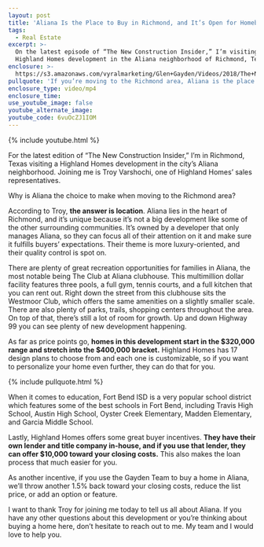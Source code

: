 ```yaml
---
layout: post
title: 'Aliana Is the Place to Buy in Richmond, and It’s Open for Homebuyers'
tags:
  - Real Estate
excerpt: >-
  On the latest episode of “The New Construction Insider,” I’m visiting a
  Highland Homes development in the Aliana neighborhood of Richmond, Texas.
enclosure: >-
  https://s3.amazonaws.com/vyralmarketing/Glen+Gayden/Videos/2018/The+New+Construction+Insider+-+Houston+Area+Real+Estate+Agent.mp4
pullquote: 'If you’re moving to the Richmond area, Aliana is the place to look.'
enclosure_type: video/mp4
enclosure_time:
use_youtube_image: false
youtube_alternate_image:
youtube_code: 6vuOcZJ1IOM
---
```


{% include youtube.html %}

For the latest edition of “The New Construction Insider,” I’m in Richmond, Texas visiting a Highland Homes development in the city’s Aliana neighborhood. Joining me is Troy Varshochi, one of Highland Homes’ sales representatives.

Why is Aliana the choice to make when moving to the Richmond area?

According to Troy, **the answer is location**. Aliana lies in the heart of Richmond, and it’s unique because it’s not a big development like some of the other surrounding communities. It’s owned by a developer that only manages Aliana, so they can focus all of their attention on it and make sure it fulfills buyers’ expectations. Their theme is more luxury-oriented, and their quality control is spot on.

There are plenty of great recreation opportunities for families in Aliana, the most notable being The Club at Aliana clubhouse. This multimillion dollar facility features three pools, a full gym, tennis courts, and a full kitchen that you can rent out. Right down the street from this clubhouse sits the Westmoor Club, which offers the same amenities on a slightly smaller scale. There are also plenty of parks, trails, shopping centers throughout the area. On top of that, there’s still a lot of room for growth. Up and down Highway 99 you can see plenty of new development happening.

As far as price points go, **homes in this development start in the $320,000 range and stretch into the $400,000 bracket.** Highland Homes has 17 design plans to choose from and each one is customizable, so if you want to personalize your home even further, they can do that for you.

{% include pullquote.html %}

When it comes to education, Fort Bend ISD is a very popular school district which features some of the best schools in Fort Bend, including Travis High School, Austin High School, Oyster Creek Elementary, Madden Elementary, and Garcia Middle School.

Lastly, Highland Homes offers some great buyer incentives. **They have their own lender and title company in-house, and if you use that lender, they can offer $10,000 toward your closing costs.** This also makes the loan process that much easier for you.

As another incentive, if you use the Gayden Team to buy a home in Aliana, we’ll throw another 1.5% back toward your closing costs, reduce the list price, or add an option or feature.

I want to thank Troy for joining me today to tell us all about Aliana. If you have any other questions about this development or you’re thinking about buying a home here, don’t hesitate to reach out to me. My team and I would love to help you.

&nbsp;